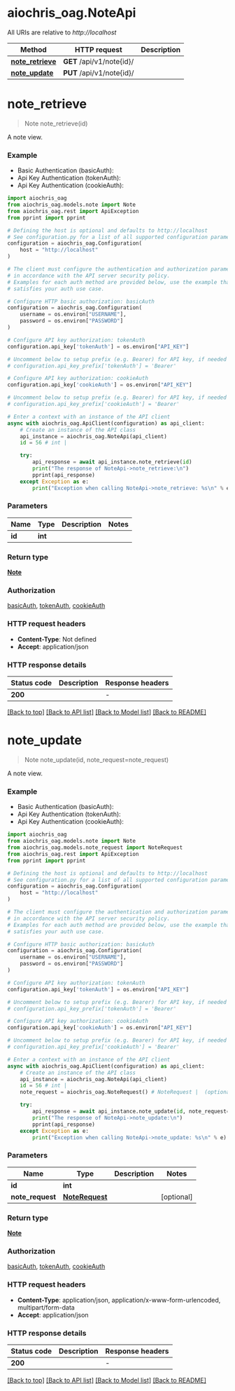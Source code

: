 # aiochris_oag.NoteApi

All URIs are relative to *http://localhost*

Method | HTTP request | Description
------------- | ------------- | -------------
[**note_retrieve**](NoteApi.md#note_retrieve) | **GET** /api/v1/note{id}/ | 
[**note_update**](NoteApi.md#note_update) | **PUT** /api/v1/note{id}/ | 


# **note_retrieve**
> Note note_retrieve(id)



A note view.

### Example

* Basic Authentication (basicAuth):
* Api Key Authentication (tokenAuth):
* Api Key Authentication (cookieAuth):

```python
import aiochris_oag
from aiochris_oag.models.note import Note
from aiochris_oag.rest import ApiException
from pprint import pprint

# Defining the host is optional and defaults to http://localhost
# See configuration.py for a list of all supported configuration parameters.
configuration = aiochris_oag.Configuration(
    host = "http://localhost"
)

# The client must configure the authentication and authorization parameters
# in accordance with the API server security policy.
# Examples for each auth method are provided below, use the example that
# satisfies your auth use case.

# Configure HTTP basic authorization: basicAuth
configuration = aiochris_oag.Configuration(
    username = os.environ["USERNAME"],
    password = os.environ["PASSWORD"]
)

# Configure API key authorization: tokenAuth
configuration.api_key['tokenAuth'] = os.environ["API_KEY"]

# Uncomment below to setup prefix (e.g. Bearer) for API key, if needed
# configuration.api_key_prefix['tokenAuth'] = 'Bearer'

# Configure API key authorization: cookieAuth
configuration.api_key['cookieAuth'] = os.environ["API_KEY"]

# Uncomment below to setup prefix (e.g. Bearer) for API key, if needed
# configuration.api_key_prefix['cookieAuth'] = 'Bearer'

# Enter a context with an instance of the API client
async with aiochris_oag.ApiClient(configuration) as api_client:
    # Create an instance of the API class
    api_instance = aiochris_oag.NoteApi(api_client)
    id = 56 # int | 

    try:
        api_response = await api_instance.note_retrieve(id)
        print("The response of NoteApi->note_retrieve:\n")
        pprint(api_response)
    except Exception as e:
        print("Exception when calling NoteApi->note_retrieve: %s\n" % e)
```



### Parameters


Name | Type | Description  | Notes
------------- | ------------- | ------------- | -------------
 **id** | **int**|  | 

### Return type

[**Note**](Note.md)

### Authorization

[basicAuth](../README.md#basicAuth), [tokenAuth](../README.md#tokenAuth), [cookieAuth](../README.md#cookieAuth)

### HTTP request headers

 - **Content-Type**: Not defined
 - **Accept**: application/json

### HTTP response details

| Status code | Description | Response headers |
|-------------|-------------|------------------|
**200** |  |  -  |

[[Back to top]](#) [[Back to API list]](../README.md#documentation-for-api-endpoints) [[Back to Model list]](../README.md#documentation-for-models) [[Back to README]](../README.md)

# **note_update**
> Note note_update(id, note_request=note_request)



A note view.

### Example

* Basic Authentication (basicAuth):
* Api Key Authentication (tokenAuth):
* Api Key Authentication (cookieAuth):

```python
import aiochris_oag
from aiochris_oag.models.note import Note
from aiochris_oag.models.note_request import NoteRequest
from aiochris_oag.rest import ApiException
from pprint import pprint

# Defining the host is optional and defaults to http://localhost
# See configuration.py for a list of all supported configuration parameters.
configuration = aiochris_oag.Configuration(
    host = "http://localhost"
)

# The client must configure the authentication and authorization parameters
# in accordance with the API server security policy.
# Examples for each auth method are provided below, use the example that
# satisfies your auth use case.

# Configure HTTP basic authorization: basicAuth
configuration = aiochris_oag.Configuration(
    username = os.environ["USERNAME"],
    password = os.environ["PASSWORD"]
)

# Configure API key authorization: tokenAuth
configuration.api_key['tokenAuth'] = os.environ["API_KEY"]

# Uncomment below to setup prefix (e.g. Bearer) for API key, if needed
# configuration.api_key_prefix['tokenAuth'] = 'Bearer'

# Configure API key authorization: cookieAuth
configuration.api_key['cookieAuth'] = os.environ["API_KEY"]

# Uncomment below to setup prefix (e.g. Bearer) for API key, if needed
# configuration.api_key_prefix['cookieAuth'] = 'Bearer'

# Enter a context with an instance of the API client
async with aiochris_oag.ApiClient(configuration) as api_client:
    # Create an instance of the API class
    api_instance = aiochris_oag.NoteApi(api_client)
    id = 56 # int | 
    note_request = aiochris_oag.NoteRequest() # NoteRequest |  (optional)

    try:
        api_response = await api_instance.note_update(id, note_request=note_request)
        print("The response of NoteApi->note_update:\n")
        pprint(api_response)
    except Exception as e:
        print("Exception when calling NoteApi->note_update: %s\n" % e)
```



### Parameters


Name | Type | Description  | Notes
------------- | ------------- | ------------- | -------------
 **id** | **int**|  | 
 **note_request** | [**NoteRequest**](NoteRequest.md)|  | [optional] 

### Return type

[**Note**](Note.md)

### Authorization

[basicAuth](../README.md#basicAuth), [tokenAuth](../README.md#tokenAuth), [cookieAuth](../README.md#cookieAuth)

### HTTP request headers

 - **Content-Type**: application/json, application/x-www-form-urlencoded, multipart/form-data
 - **Accept**: application/json

### HTTP response details

| Status code | Description | Response headers |
|-------------|-------------|------------------|
**200** |  |  -  |

[[Back to top]](#) [[Back to API list]](../README.md#documentation-for-api-endpoints) [[Back to Model list]](../README.md#documentation-for-models) [[Back to README]](../README.md)

